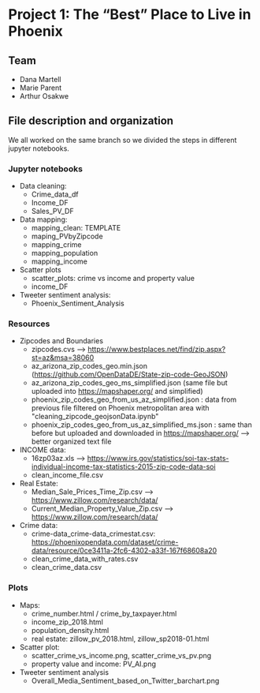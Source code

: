 # Project 1: The “Best” Place to Live in Phoenix

## Team
* Dana Martell
* Marie Parent
* Arthur Osakwe

## File description and organization
We all worked on the same branch so we divided the steps in different jupyter notebooks.

### Jupyter notebooks
* Data cleaning:
  - Crime_data_df
  - Income_DF
  - Sales_PV_DF
* Data mapping:
  - mapping_clean: TEMPLATE
  - maping_PVbyZipcode
  - mapping_crime
  - mapping_population
  - mapping_income
* Scatter plots
  - scatter_plots: crime vs income and property value
  - income_DF
* Tweeter sentiment analysis:
  - Phoenix_Sentiment_Analysis 

### Resources
* Zipcodes and Boundaries
  - zipcodes.cvs --> https://www.bestplaces.net/find/zip.aspx?st=az&msa=38060
  - az_arizona_zip_codes_geo.min.json (https://github.com/OpenDataDE/State-zip-code-GeoJSON)
  - az_arizona_zip_codes_geo_ms_simplified.json (same file but uploaded into https://mapshaper.org/ and simplified)
  - phoenix_zip_codes_geo_from_us_az_simplified.json : data from previous file filtered on Phoenix metropolitan area with "cleaning_zipcode_geojsonData.ipynb"
  - phoenix_zip_codes_geo_from_us_az_simplified_ms.json : same than before but uploaded and downloaded in https://mapshaper.org/ --> better organized text file
* INCOME data:
  - 16zp03az.xls --> https://www.irs.gov/statistics/soi-tax-stats-individual-income-tax-statistics-2015-zip-code-data-soi
  - clean_income_file.csv
* Real Estate:
  - Median_Sale_Prices_Time_Zip.csv --> https://www.zillow.com/research/data/
  - Current_Median_Property_Value_Zip.csv --> https://www.zillow.com/research/data/
* Crime data:
  - crime-data_crime-data_crimestat.csv: https://phoenixopendata.com/dataset/crime-data/resource/0ce3411a-2fc6-4302-a33f-167f68608a20
  - clean_crime_data_with_rates.csv
  - clean_crime_data.csv

### Plots
* Maps:
  - crime_number.html / crime_by_taxpayer.html
  - income_zip_2018.html
  - population_density.html
  - real estate: zillow_pv_2018.html, zillow_sp2018-01.html
* Scatter plot:
  - scatter_crime_vs_income.png, scatter_crime_vs_pv.png
  - property value and income: PV_AI.png
* Tweeter sentiment analysis
  - Overall_Media_Sentiment_based_on_Twitter_barchart.png




